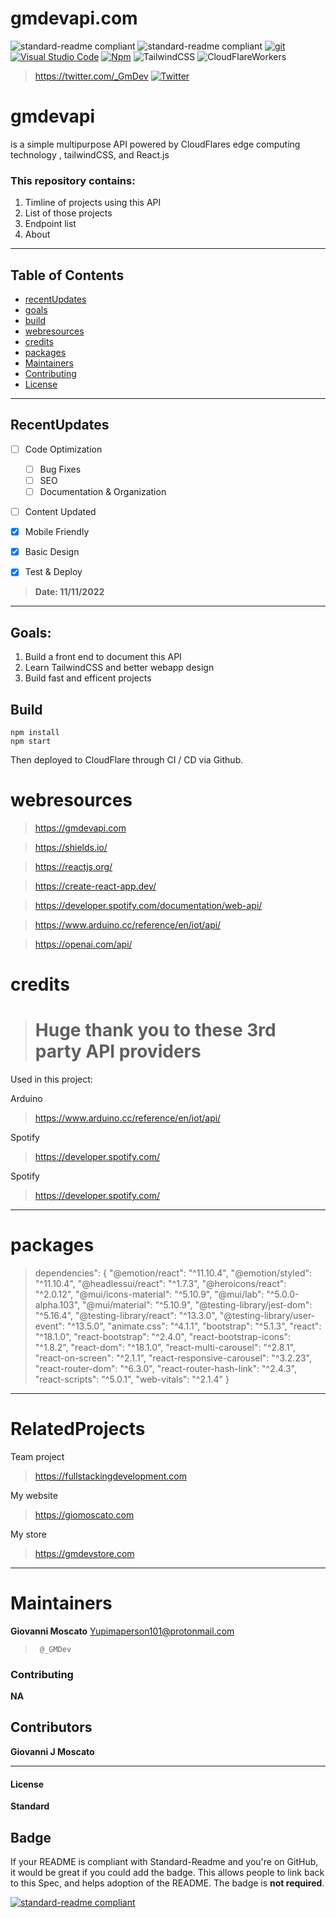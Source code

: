 <div display="flex" alignItems="center" alignSelf="center">
  <p display="flex" alignItems="center" alignSelf="center">
    <h1> gmdevapi.com </h1>
  </p>
</div>


![standard-readme compliant](https://img.shields.io/badge/readme%20style-standard-brightgreen.svg?style=flat-square)
![standard-readme compliant](https://img.shields.io/badge/-ReactJs-61DAFB?logo=react&logoColor=white&style=for-the-badge)
[![git](https://badgen.net/badge/icon/git?icon=git&label)](https://git-scm.com)
[![Visual Studio Code](https://img.shields.io/badge/--007ACC?logo=visual%20studio%20code&logoColor=ffffff)](https://code.visualstudio.com/)
[![Npm](https://badgen.net/badge/icon/npm?icon=npm&label)](https://https://npmjs.com/)
![TailwindCSS](https://img.shields.io/badge/Tailwind-CSS-blue)
![CloudFlareWorkers](https://img.shields.io/badge/CloudFlare-Workers-orange)

> https://twitter.com/_GmDev
[![Twitter](https://badgen.net/badge/icon/twitter?icon=twitter&label)](https://twitter.com)

# gmdevapi 
is a simple multipurpose API powered by CloudFlares edge computing technology , tailwindCSS, and React.js


### This repository contains:

1. Timline of projects using this API
2. List of those projects
3. Endpoint list
4. About 

---
## Table of Contents
- [recentUpdates](#recentupdates)
- [goals](#goals)
- [build](#build)
- [webresources](#webresources)
- [credits](#credits)
- [packages](#packages)
- [Maintainers](#maintainers)
- [Contributing](#contributing)
- [License](#license)
---
## RecentUpdates

- [ ] Code Optimization
    - [ ] Bug Fixes
    - [ ] SEO
    - [ ] Documentation & Organization

- [ ] Content Updated
- [X] Mobile Friendly
- [X] Basic Design
- [X] Test & Deploy


> **Date: 11/11/2022**

---
## Goals:

1. Build a front end to document this API
2. Learn TailwindCSS and better webapp design
3. Build fast and efficent projects

## Build
	npm install
	npm start



Then deployed to CloudFlare through CI / CD via Github.

# webresources
>https://gmdevapi.com

>https://shields.io/

>https://reactjs.org/

>https://create-react-app.dev/

>https://developer.spotify.com/documentation/web-api/

>https://www.arduino.cc/reference/en/iot/api/

>https://openai.com/api/


# credits

> # Huge thank you to these 3rd party API providers
Used in this project:

Arduino 
> https://www.arduino.cc/reference/en/iot/api/

Spotify 
> https://developer.spotify.com/

Spotify 
> https://developer.spotify.com/

---
# packages
>dependencies": {
    "@emotion/react": "^11.10.4",
    "@emotion/styled": "^11.10.4",
    "@headlessui/react": "^1.7.3",
    "@heroicons/react": "^2.0.12",
    "@mui/icons-material": "^5.10.9",
    "@mui/lab": "^5.0.0-alpha.103",
    "@mui/material": "^5.10.9",
    "@testing-library/jest-dom": "^5.16.4",
    "@testing-library/react": "^13.3.0",
    "@testing-library/user-event": "^13.5.0",
    "animate.css": "^4.1.1",
    "bootstrap": "^5.1.3",
    "react": "^18.1.0",
    "react-bootstrap": "^2.4.0",
    "react-bootstrap-icons": "^1.8.2",
    "react-dom": "^18.1.0",
    "react-multi-carousel": "^2.8.1",
    "react-on-screen": "^2.1.1",
    "react-responsive-carousel": "^3.2.23",
    "react-router-dom": "^6.3.0",
    "react-router-hash-link": "^2.4.3",
    "react-scripts": "^5.0.1",
    "web-vitals": "^2.1.4"
  }
---
# RelatedProjects
Team project 
> https://fullstackingdevelopment.com

My website 
> https://giomoscato.com

My store 
> https://gmdevstore.com

---
# Maintainers
**Giovanni Moscato**
[Yupimaperson101@protonmail.com](Yupimaperson101@protonmail.com)

> `  @_GMDev `

### Contributing
**NA**


## Contributors
**Giovanni J Moscato**

---

#### License
**Standard**

## Badge

If your README is compliant with Standard-Readme and you're on GitHub, it would be great if you could add the badge. This allows people to link back to this Spec, and helps adoption of the README. The badge is **not required**.

[![standard-readme compliant](https://img.shields.io/badge/readme%20style-standard-brightgreen.svg?style=flat-square)](https://github.com/RichardLitt/standard-readme)

